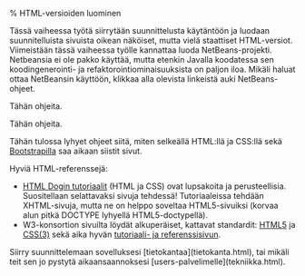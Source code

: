 % HTML-versioiden luominen
<!-- order: 5 -->

<wip />

Tässä vaiheessa työtä siirrytään suunnittelusta käytäntöön
ja luodaan suunnitelluista sivuista oikean näköiset, mutta
vielä staattiset HTML-versiot.
Viimeistään tässä vaiheessa työlle kannattaa luoda NetBeans-projekti.
Netbeansia ei ole pakko käyttää, mutta etenkin Javalla koodatessa sen
koodingenerointi- ja refaktorointiominaisuuksista on paljon iloa.
<comment>
Mikäli haluat ottaa NetBeansin käyttöön, klikkaa alla olevista
linkeistä auki NetBeans-ohjeet.

<expandable title="Netbeans-projektin pystytys Java-projektille">
<box>

Tähän ohjeita.

</box>
</expandable>
<expandable title="Netbeans-projektin pystytys PHP-projektille">
<box>

Tähän ohjeita.

</box>
</expandable>

</comment>

Tähän tulossa lyhyet ohjeet siitä, miten selkeällä HTML:llä ja CSS:llä
sekä [Bootstrapilla](http://getbootstrap.com/) saa aikaan siistit sivut.

Hyviä HTML-referenssejä:

* [HTML Dogin tutoriaalit](http://www.htmldog.com/) (HTML ja CSS) ovat lupsakoita ja perusteellisia. Suositellaan selattavaksi sivuja tehdessä! Tutoriaaleissa tehdään XHTML-sivuja, mutta ne on helppo soveltaa HTML5-sivuiksi (korvaa alun pitkä DOCTYPE lyhyellä HTML5-doctypellä).
* W3-konsortion sivuilta löydät alkuperäiset, kattavat standardit: [HTML5](http://www.w3.org/TR/html5/) ja [CSS(3)](http://www.w3.org/TR/CSS/) sekä aika hyvän [tutoriaali- ja referenssisivun](http://w3schools.com/html/html5_intro.asp).

<next>
Siirry suunnittelemaan sovelluksesi [tietokantaa](tietokanta.html), 
tai mikäli teit sen jo pystytä aikaansaannoksesi 
[users-palvelimelle](tekniikka.html).
</next>

